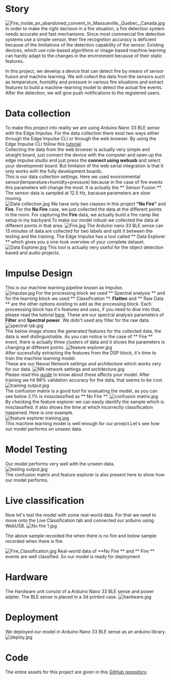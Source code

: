 # Story  
![Fire_inside_an_abandoned_convent_in_Massueville,_Quebec,_Canada.jpg](https://usercdn.edgeimpulse.com/project160533/ba0d8cfc675ce17a1dbe6f983e93a3921f4b8d275c32c9c369cdee8f5c2333e4)
In order to make the right decision in a fire situation, a fire detection system needs accurate and fast mechanisms. Since most commercial fire detection systems use a simple sensor, their fire recognition accuracy is deficient because of the limitations of the detection capability of the sensor.
Existing devices, which use rule-based algorithms or image-based machine learning can hardly adapt to the changes in the environment because of their static features.

In this project, we develop a device that can detect fire by means of sensor fusion and machine learning.  We will collect the data from the sensors such as temperature, humidity and pressure in various fire situations and extract features to build a machine-learning model to detect the actual fire events. 
After the detection, we will give push notifications to the registered users.   

# Data collection   
To make this project into reality we are using Arduino Nano 33 BLE sense with the Edge Impulse. For the data collection there exist two ways either through the Edge Impulse CLI or through the web browser. 
By using the Edge Impulse CLI follow this [tutorial](https://docs.edgeimpulse.com/docs/development-platforms/officially-supported-mcu-targets/arduino-nano-33-ble-sense).   
Collecting the data from the web browser is actually very simple and straight board, just connect the device with the computer and open up the edge impulse studio and just press the **connect using webusb** and select your developmnet board.
But limitaion of the web serial integration is that it only works with the fully development boards.    
This is our data collection settings. Here we used environmental sensor(temperature+humidty+pressure) because in the case of fire events this parameters will change the most. It ia actually the ** Sensor Fusion **. The sensor data is sampled at 12.5 Hz, bacause parameters are slow moving.   
![Data collection.jpg](https://usercdn.edgeimpulse.com/project160533/11ab431b0d14e003efc6283de66ea4c55e7d3fe4062372f33d799d8ac7a4f063)
We have only two classes in this project **"No Fire"** and **Fire**. For the **No Fire** case, we just collected the data at the different points in the room. For capturing the **Fire** data, we actually build a fire camp like setup in my backyard.To make our model robust we collected the data at different points in that area.
![Fire.jpg](https://usercdn.edgeimpulse.com/project160533/17c4f4f3882f9df6f6817b17baf2061d7640e7b412f0e1d43cf8eef07d2d2649)
The Arduino nano 33 BLE sense can 
13 minutes of data are collected for two labels and split it between the testing and the training. The Edge Impulse has a tool called ** Data Explorer ** which gives you a one-look overview of your complete dataset. 
![Data Explorer.jpg](https://usercdn.edgeimpulse.com/project160533/2fa9c857229c75e9a82c2207a08e264f57e88ae7a37ce66bff8881f4dfdd8fce)
This tool is actually very useful for the object detection based and audio projects.

# Impulse Design  
This is our machine learning pipeline known as Impulse.    
![Impulse.jpg](https://usercdn.edgeimpulse.com/project160533/c40d9b50e1dbc9b3341f9632bd92e351318633d47132505921257460cb17d64b)
For the processing block we used ** Spectral analysis ** and for the learning block we used ** Classification **. **Flatten** and ** Raw Data ** are the other options existing to add as the processing block. Each proceessing block has it's features and uses, if you need to dive into that, please read the tutorial [here](https://docs.edgeimpulse.com/docs/edge-impulse-studio/processing-blocks/custom-blocks).
These are our spectral analysis parameters of **Filter** and **Spectral power**.  We didn't used any filter for the raw data.  
![spectral tab.jpg](https://usercdn.edgeimpulse.com/project160533/bb29bcd9167f16304fdf6b5245b4b2b6c365b87035b4952b46ced549b97e20d3)   
The below image shows the generated features for the collected data, the data is well distinguishable. As you can notice in the case of ** Fire ** event, there is actually three clusters of data and it shows the parameters is changing at different points.
![feature explorer.jpg](https://usercdn.edgeimpulse.com/project160533/e4f3bf8c1a596fdc68a5511e9962e3ddc1f26fe20e641b73a73374c831b72f60)   
After sucessfully extracting the features from the DSP block, it's time to train the machine learning model.  
These are our Neural Network settings and architecture which works very for our data.
![NN network settings and architecture.jpg](https://usercdn.edgeimpulse.com/project160533/2a74f8c66755d30da142a903e5a54dcb1eab74a1e73d9db0cd4bd58dde3bd97d)   
Please read this [guide](https://docs.edgeimpulse.com/docs/edge-impulse-studio/learning-blocks/classification) to know about these affects your model.
After training we hit 98% validation accuracy for the data, that seems to be cool. 
![training output.jpg](https://usercdn.edgeimpulse.com/project160533/f0e0bf461f4b3c610ddd15efc696eea61d97a1210277ed571b9089fb28e324eb)  
The confusion matrix is a good tool for evaluating the model, as you can see below 2.1% is missclassified as ** No Fire **.
![confusion matrix.jpg](https://usercdn.edgeimpulse.com/project160533/8f87b420f27b54be518986e3ee6e4fbd8f324ccbd5272ddfbf829de74d3b579b)  
By checking the feature explorer we can easily identify the sample which is misclassified. It also shows the time at which incorrectly classification happened. Here is one example.    
![feature explorer training.jpg](https://usercdn.edgeimpulse.com/project160533/2bd35f1c1e4471c8576829106c0798bf0f3308c6209e45391e1785018de931d9)  
This machine learning model is well enough for our proejct.Let's see how our model performs on unseen data.
# Model Testing  
Our model performs very well with the unseen data.  
![testing output.jpg](https://usercdn.edgeimpulse.com/project160533/6fe700ead62f576997f3ed7f30cc8930c610d739fa234c4b214ac3ef5e3f4c2d)   
The confusion matrix and feature explorer is also present here to show how our model performs. 
# Live classification   
Now let's test the model with some real-world data. For that we need to move onto the Live Classification tab and connected our arduino using WebUSB.
![No fire 1.jpg](https://usercdn.edgeimpulse.com/project160533/44afb8046e8733f915aa8a7a41b56d88ead4cd3a5f2cadd400ba60f079637cd3)   

The above sample recorded the when there is no fire and below sample recorded when there is fire.     

![Fire_Classification.jpg](https://usercdn.edgeimpulse.com/project160533/427f52db6e5f2fc17153c4975415b7a450b0e9ed160df8a377902d6bea8f4c38)
Real-world data of **No Fire ** and ** Fire ** events are well classified. So our model is ready for deployment

# Hardware   
The Hardware unit consist of a Arduino Nano 33 BLE sense and power adpter. The BLE sense is placed in a 3d printed case.
![hardware.jpg](https://usercdn.edgeimpulse.com/project160533/2942df4afbe50e502ea9b5b3ef1933ebf09934200ac6d2da6b8d03be9860a127)

# Deployment   
We deployed our model in Arduino Nano 33 BLE sense as an arduino library.
![deploy.jpg](https://usercdn.edgeimpulse.com/project160533/4cbae05f8bc68a29244302f0a91e755d373fcfe72a805d5e26026ee512b05ae5)

# Code   
The entire assets for this project are given in this [GitHub repository](https://github.com/CodersCafeTech/Fire-Detection-by-Sensor-Fusion).


